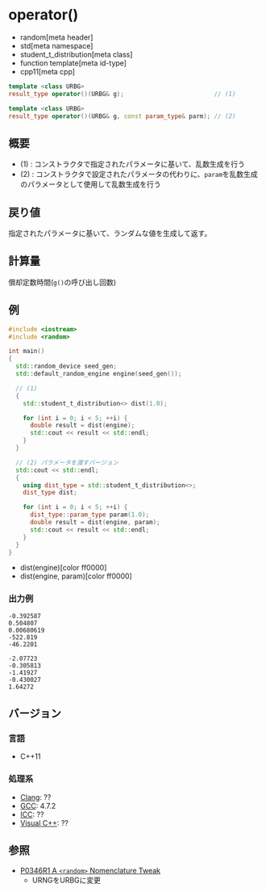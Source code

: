 # operator()
* random[meta header]
* std[meta namespace]
* student_t_distribution[meta class]
* function template[meta id-type]
* cpp11[meta cpp]

```cpp
template <class URBG>
result_type operator()(URBG& g);                         // (1)

template <class URBG>
result_type operator()(URBG& g, const param_type& parm); // (2)
```

## 概要
- (1) : コンストラクタで指定されたパラメータに基いて、乱数生成を行う
- (2) : コンストラクタで設定されたパラメータの代わりに、`param`を乱数生成のパラメータとして使用して乱数生成を行う


## 戻り値
指定されたパラメータに基いて、ランダムな値を生成して返す。


## 計算量
償却定数時間(`g()`の呼び出し回数)


## 例
```cpp example
#include <iostream>
#include <random>

int main()
{
  std::random_device seed_gen;
  std::default_random_engine engine(seed_gen());

  // (1)
  {
    std::student_t_distribution<> dist(1.0);

    for (int i = 0; i < 5; ++i) {
      double result = dist(engine);
      std::cout << result << std::endl;
    }
  }

  // (2) パラメータを渡すバージョン
  std::cout << std::endl;
  {
    using dist_type = std::student_t_distribution<>;
    dist_type dist;

    for (int i = 0; i < 5; ++i) {
      dist_type::param_type param(1.0);
      double result = dist(engine, param);
      std::cout << result << std::endl;
    }
  }
}
```
* dist(engine)[color ff0000]
* dist(engine, param)[color ff0000]

### 出力例
```
-0.392587
0.504807
0.00680619
-522.819
-46.2201

-2.07723
-0.305813
-1.41927
-0.430027
1.64272
```

## バージョン
### 言語
- C++11

### 処理系
- [Clang](/implementation.md#clang): ??
- [GCC](/implementation.md#gcc): 4.7.2
- [ICC](/implementation.md#icc): ??
- [Visual C++](/implementation.md#visual_cpp): ??


## 参照
- [P0346R1 A `<random>` Nomenclature Tweak](http://www.open-std.org/jtc1/sc22/wg21/docs/papers/2016/p0346r1.pdf)
    - URNGをURBGに変更
